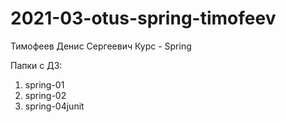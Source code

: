 # 2021-03-otus-spring-timofeev
Тимофеев Денис Сергеевич
Курс - Spring

Папки с ДЗ:
1) spring-01
2) spring-02
3) spring-04junit